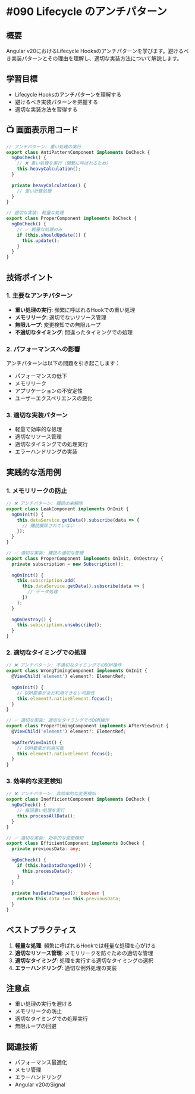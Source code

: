 # #090 Lifecycle のアンチパターン

## 概要
Angular v20におけるLifecycle Hooksのアンチパターンを学びます。避けるべき実装パターンとその理由を理解し、適切な実装方法について解説します。

## 学習目標
- Lifecycle Hooksのアンチパターンを理解する
- 避けるべき実装パターンを把握する
- 適切な実装方法を習得する

## 📺 画面表示用コード

```typescript
// アンチパターン: 重い処理の実行
export class AntiPatternComponent implements DoCheck {
  ngDoCheck() {
    // ❌ 重い処理を実行（頻繁に呼ばれるため）
    this.heavyCalculation();
  }
  
  private heavyCalculation() {
    // 重い計算処理
  }
}
```

```typescript
// 適切な実装: 軽量な処理
export class ProperComponent implements DoCheck {
  ngDoCheck() {
    // ✅ 軽量な処理のみ
    if (this.shouldUpdate()) {
      this.update();
    }
  }
}
```

## 技術ポイント

### 1. 主要なアンチパターン
- **重い処理の実行**: 頻繁に呼ばれるHookでの重い処理
- **メモリリーク**: 適切でないリソース管理
- **無限ループ**: 変更検知での無限ループ
- **不適切なタイミング**: 間違ったタイミングでの処理

### 2. パフォーマンスへの影響
アンチパターンは以下の問題を引き起こします：
- パフォーマンスの低下
- メモリリーク
- アプリケーションの不安定性
- ユーザーエクスペリエンスの悪化

### 3. 適切な実装パターン
- 軽量で効率的な処理
- 適切なリソース管理
- 適切なタイミングでの処理実行
- エラーハンドリングの実装

## 実践的な活用例

### 1. メモリリークの防止
```typescript
// ❌ アンチパターン: 購読の未解除
export class LeakComponent implements OnInit {
  ngOnInit() {
    this.dataService.getData().subscribe(data => {
      // 購読解除されていない
    });
  }
}

// ✅ 適切な実装: 購読の適切な管理
export class ProperComponent implements OnInit, OnDestroy {
  private subscription = new Subscription();
  
  ngOnInit() {
    this.subscription.add(
      this.dataService.getData().subscribe(data => {
        // データ処理
      })
    );
  }
  
  ngOnDestroy() {
    this.subscription.unsubscribe();
  }
}
```

### 2. 適切なタイミングでの処理
```typescript
// ❌ アンチパターン: 不適切なタイミングでのDOM操作
export class WrongTimingComponent implements OnInit {
  @ViewChild('element') element?: ElementRef;
  
  ngOnInit() {
    // DOM要素がまだ利用できない可能性
    this.element?.nativeElement.focus();
  }
}

// ✅ 適切な実装: 適切なタイミングでのDOM操作
export class ProperTimingComponent implements AfterViewInit {
  @ViewChild('element') element?: ElementRef;
  
  ngAfterViewInit() {
    // DOM要素が利用可能
    this.element?.nativeElement.focus();
  }
}
```

### 3. 効率的な変更検知
```typescript
// ❌ アンチパターン: 非効率的な変更検知
export class InefficientComponent implements DoCheck {
  ngDoCheck() {
    // 毎回重い処理を実行
    this.processAllData();
  }
}

// ✅ 適切な実装: 効率的な変更検知
export class EfficientComponent implements DoCheck {
  private previousData: any;
  
  ngDoCheck() {
    if (this.hasDataChanged()) {
      this.processData();
    }
  }
  
  private hasDataChanged(): boolean {
    return this.data !== this.previousData;
  }
}
```

## ベストプラクティス

1. **軽量な処理**: 頻繁に呼ばれるHookでは軽量な処理を心がける
2. **適切なリソース管理**: メモリリークを防ぐための適切な管理
3. **適切なタイミング**: 処理を実行する適切なタイミングの選択
4. **エラーハンドリング**: 適切な例外処理の実装

## 注意点

- 重い処理の実行を避ける
- メモリリークの防止
- 適切なタイミングでの処理実行
- 無限ループの回避

## 関連技術
- パフォーマンス最適化
- メモリ管理
- エラーハンドリング
- Angular v20のSignal
